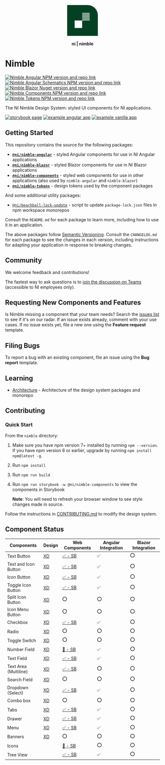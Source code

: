 <div align="center">
    <img src="docs/nimble-logo-icon.svg" width="100px"/>
    <p><b>ni | nimble</b></p>
</div>

# Nimble

[![Nimble Angular NPM version and repo link](https://img.shields.io/npm/v/@ni/nimble-angular.svg?label=@ni/nimble-angular)](https://www.npmjs.com/package/@ni/nimble-angular)
[![Nimble Angular Schematics NPM version and repo link](https://img.shields.io/npm/v/@ni/nimble-angular-schematics.svg?label=@ni/nimble-angular-schematics)](https://www.npmjs.com/package/@ni/nimble-angular-schematics)
[![Nimble Blazor Nuget version and repo link](https://img.shields.io/nuget/v/NimbleBlazor.svg?label=NimbleBlazor)](https://www.nuget.org/packages/NimbleBlazor)
[![Nimble Components NPM version and repo link](https://img.shields.io/npm/v/@ni/nimble-components.svg?label=@ni/nimble-components)](https://www.npmjs.com/package/@ni/nimble-components)
[![Nimble Tokens NPM version and repo link](https://img.shields.io/npm/v/@ni/nimble-tokens.svg?label=@ni/nimble-tokens)](https://www.npmjs.com/package/@ni/nimble-tokens)

The NI Nimble Design System: styled UI components for NI applications.

[![storybook page](https://img.shields.io/badge/storybook-white.svg?logo=storybook)](https://ni.github.io/nimble/storybook)
[![example angular app](https://img.shields.io/badge/example%20angular%20app-dd0031.svg?logo=angular)](https://ni.github.io/nimble/storybook/example-client-app)
[![example vanilla app](https://img.shields.io/badge/example%20vanilla%20app-gray.svg?logo=javascript)](https://ni.github.io/nimble/storybook/example-vanilla-app)

## Getting Started

This repository contains the source for the following packages:

- **[`@ni/nimble-angular`](/angular-workspace/projects/ni/nimble-angular/)** - styled Angular components for use in NI Angular applications
- **[`@ni/nimble-blazor`](/packages/nimble-blazor/)** - styled Blazor components for use in NI Blazor applications
- **[`@ni/nimble-components`](/packages/nimble-components/)** - styled web components for use in other applications (also used by `nimble-angular` and `nimble-blazor`)
- **[`@ni/nimble-tokens`](/packages/nimble-tokens/)** - design tokens used by the component packages

And some additional utility packages:
- [`@ni/beachball-lock-update`](/packages/beachball-lock-update/) - script to update `package-lock.json` files in npm workspace monorepos

Consult the `README.md` for each package to learn more, including how to use it in an application.

The above packages follow [Semantic Versioning](https://semver.org). Consult the `CHANGELOG.md` for each package to see the changes in each version, including instructions for adapting your application in response to breaking changes.

## Community

We welcome feedback and contributions!

The fastest way to ask questions is to [join the discussion on Teams](https://teams.microsoft.com/l/team/19%3awo8vmMKMsHfltKXxc0bczZo-X4JlQSV5VxpaRJdh13k1%40thread.tacv2/conversations?groupId=9ee065d7-3898-4245-82f6-76e86084b8b1&tenantId=87ba1f9a-44cd-43a6-b008-6fdb45a5204e) (accessible to NI employees only).

## Requesting New Components and Features

Is Nimble missing a component that your team needs? Search the [issues list](https://github.com/ni/nimble/issues) to see if it's on our radar. If an issue exists already, comment with your use cases. If no issue exists yet, file a new one using the **Feature request** template.

## Filing Bugs

To report a bug with an existing component, file an issue using the **Bug report** template.

## Learning

- [Architecture](/docs/Architecture.md) - Architecture of the design system packages and monorepo

## Contributing

### Quick Start

From the `nimble` directory:

1. Make sure you have npm version 7+ installed by running `npm --version`. If you have npm version 6 or earlier, upgrade by running `npm install npm@latest -g`.
2. Run `npm install`
3. Run `npm run build`
4. Run `npm run storybook -w @ni/nimble-components` to view the components in Storybook

    **Note**: You will need to refresh your browser window to see style changes made in source.

Follow the instructions in [CONTRIBUTING.md](/CONTRIBUTING.md) to modify the design system.

## Component Status

<!--
NOTE: To update the component status:
    1. Update the value in the spreadsheet: https://nio365-my.sharepoint.com/:x:/g/personal/fred_visser_ni_com/Eb1_BLjOOI1IsvUWay5VdAwB_G0a20kOZeFHWzSsvIXUBw?e=aGNMTg
    2. Create a PR to update this README with the result in the spreadsheet
-->

| Components             | Design | Web Components     | Angular Integration | Blazor Integration |
|------------------------|--------|--------------------|---------------------|--------------------|
| Text Button | [XD](https://xd.adobe.com/view/8ce280ab-1559-4961-945c-182955c7780b-d9b1/screen/42001df1-2969-438e-b353-4327d7a15102) | [:white_check_mark: - SB](https://ni.github.io/nimble/storybook/?path=/docs/button--outline-button) | :white_check_mark: | :o: |
| Text and Icon Button | [XD](https://xd.adobe.com/view/8ce280ab-1559-4961-945c-182955c7780b-d9b1/screen/a378bcdb-5c4b-4298-b3b1-28d8b1a37af2) | [:white_check_mark: - SB](https://ni.github.io/nimble/storybook/?path=/docs/button--outline-button) | :white_check_mark: | :o: |
| Icon Button | [XD](https://xd.adobe.com/view/8ce280ab-1559-4961-945c-182955c7780b-d9b1/screen/d022d8af-22f4-4bf2-981c-1dc0c61afece) | [:white_check_mark: - SB](https://ni.github.io/nimble/storybook/?path=/docs/button--icon-ghost-button) | :white_check_mark: | :o: |
| Toggle Icon Button | [XD](https://xd.adobe.com/view/8ce280ab-1559-4961-945c-182955c7780b-d9b1/screen/d022d8af-22f4-4bf2-981c-1dc0c61afece) | [:white_check_mark: - SB](https://ni.github.io/nimble/storybook/?path=/story/toggle-button--icon-button) | :white_check_mark: | :o: |
| Split Icon Button | [XD](https://xd.adobe.com/view/8ce280ab-1559-4961-945c-182955c7780b-d9b1/screen/d022d8af-22f4-4bf2-981c-1dc0c61afece) | :o: | :o: | :o: |
| Icon Menu Button | [XD](https://xd.adobe.com/view/8ce280ab-1559-4961-945c-182955c7780b-d9b1/screen/d022d8af-22f4-4bf2-981c-1dc0c61afece) | :o: | :o: | :o: |
| Checkbox | [XD](https://xd.adobe.com/view/8ce280ab-1559-4961-945c-182955c7780b-d9b1/screen/3698340b-8162-4e5d-bf7a-20194612b3a7) | [:white_check_mark: - SB](https://ni.github.io/nimble/storybook/?path=/docs/checkbox--checkbox) | :white_check_mark: | :o: |
| Radio | [XD](https://xd.adobe.com/view/8ce280ab-1559-4961-945c-182955c7780b-d9b1/screen/3698340b-8162-4e5d-bf7a-20194612b3a7) | :o: | :o: | :o: |
| Toggle Switch | [XD](https://xd.adobe.com/view/8ce280ab-1559-4961-945c-182955c7780b-d9b1/screen/3698340b-8162-4e5d-bf7a-20194612b3a7) | :o: | :o: | :o: |
| Number Field | [XD](https://xd.adobe.com/view/8ce280ab-1559-4961-945c-182955c7780b-d9b1/screen/eaa9ee19-4411-4648-b19d-41f61f9a01cf) | [:arrows_counterclockwise: - SB](https://ni.github.io/nimble/storybook/?path=/docs/number-field--number-field) | :white_check_mark: | :o: |
| Text Field | [XD](https://xd.adobe.com/view/8ce280ab-1559-4961-945c-182955c7780b-d9b1/screen/842889a5-67ba-4350-91c1-55eee48f4fa2) | [:white_check_mark: - SB](https://ni.github.io/nimble/storybook/?path=/docs/text-field--underline-text-field) | :white_check_mark: | :o: |
| Text Area (Multiline) | [XD](https://xd.adobe.com/view/8ce280ab-1559-4961-945c-182955c7780b-d9b1/screen/7c146e4b-c7c9-4975-a158-10e6093c522d/) | [:white_check_mark: - SB](https://ni.github.io/nimble/storybook/?path=/docs/text-area--outline-text-area) | :o: | :o: |
| Search Field | [XD](https://xd.adobe.com/view/8ce280ab-1559-4961-945c-182955c7780b-d9b1/screen/842889a5-67ba-4350-91c1-55eee48f4fa2) | :o: | :o: | :o: |
| Dropdown (Select) | [XD](https://xd.adobe.com/view/8ce280ab-1559-4961-945c-182955c7780b-d9b1/screen/6ec70d21-9a59-40cd-a8f4-45cfeed9e01e) | [:white_check_mark: - SB](https://ni.github.io/nimble/storybook/?path=/docs/select--select) | :white_check_mark: | :o: |
| Combo box | [XD](https://xd.adobe.com/view/8ce280ab-1559-4961-945c-182955c7780b-d9b1/screen/bd6755d9-8fd2-4b97-9709-939ea20680ae) | :o: | :o: | :o: |
| Tabs | [XD](https://xd.adobe.com/view/8ce280ab-1559-4961-945c-182955c7780b-d9b1/screen/b2aa2c0c-03b7-4571-8e0d-de88baf0814b) | [:white_check_mark: - SB](https://ni.github.io/nimble/storybook/?path=/docs/tabs--tabs) | :white_check_mark: | :o: |
| Drawer | [XD](https://xd.adobe.com/view/8ce280ab-1559-4961-945c-182955c7780b-d9b1/screen/730cdeb8-a4b5-4dcc-9fe4-718a75da7aff) | [:white_check_mark: - SB](https://ni.github.io/nimble/storybook/?path=/docs/drawer--drawer) | :white_check_mark: | :o: |
| Menu | [XD](https://xd.adobe.com/view/8ce280ab-1559-4961-945c-182955c7780b-d9b1/screen/c098395e-30f8-4bd4-b8c5-394326b59919) | [:white_check_mark: - SB](https://ni.github.io/nimble/storybook/?path=/docs/menu--custom-menu) | :white_check_mark: | :o: |
| Banners | [XD](https://xd.adobe.com/view/8ce280ab-1559-4961-945c-182955c7780b-d9b1/screen/29c405f7-08ea-48b6-973f-546970b9dbab) | :o: | :o: | :o: |
| Icons | | [:arrows_counterclockwise: - SB](https://ni.github.io/nimble/storybook/?path=/docs/icons--component-icons) | :o: | :o: |
| Tree View | | [:white_check_mark: - SB](https://ni.github.io/nimble/storybook/?path=/docs/tree-view--tree-view) | :white_check_mark: | :o: |
